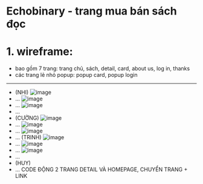 # Echobinary - trang mua bán sách đọc
# 1. wireframe:
- bao gồm 7 trang: trang chủ, sách, detail, card, about us, log in, thanks
- các trang lẻ nhỏ popup: popup card, popup login
---------------------------------------------------------
- (NHI)
![image](https://github.com/TrinhTrg/Teamwork/assets/133855300/97be3c58-4181-40a6-866d-0bf54808cec2)
- ...
![image](https://github.com/TrinhTrg/Teamwork/assets/133855300/484753df-5c46-497d-a6ca-8b9194a6753c)
- ...
![image](https://github.com/TrinhTrg/Teamwork/assets/133855300/c5a39804-8981-4a69-b824-9193664e2485)
- ...
- (CƯỜNG)
![image](https://github.com/TrinhTrg/Teamwork/assets/133855300/070d1d22-63ff-4c98-9fbd-e7de18e4d862)
- ...
![image](https://github.com/TrinhTrg/Teamwork/assets/133855300/47ff6ebb-78f2-4f3b-b2f9-2d05167d013f)
- ...
![image](https://github.com/TrinhTrg/Teamwork/assets/133855300/f358e9e2-ec4a-46fa-906c-9b8838808b7d)
- ...
(TRINH)
![image](https://github.com/TrinhTrg/Teamwork/assets/133855300/795a51e0-7537-4447-a8e8-287c713f79de)
- ...
![image](https://github.com/TrinhTrg/Teamwork/assets/133855300/488fba6c-39a0-4e68-9192-c1524d9c9fd5)
- ...
![image](https://github.com/TrinhTrg/Teamwork/assets/133855300/cb257936-276d-4418-90c7-575c747cb664)
- ...
- (HUY)
- ...
CODE ĐỘNG 2 TRANG DETAIL VÀ HOMEPAGE, CHUYỂN TRANG + LINK
